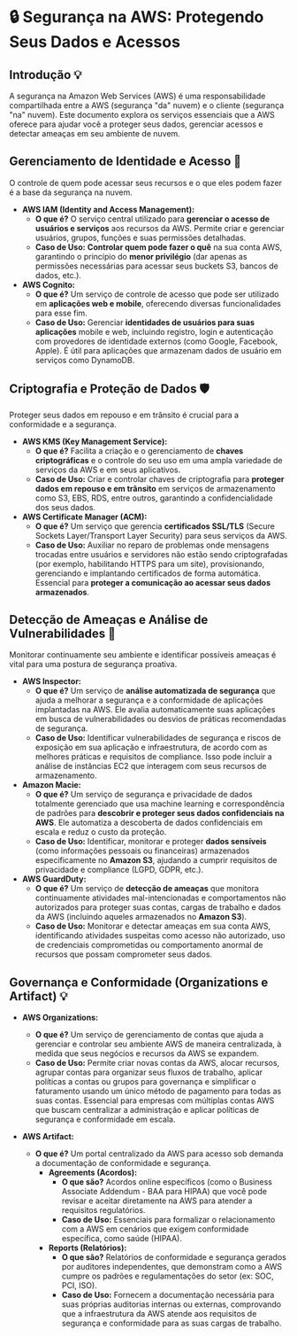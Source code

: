 # 🔒 Segurança na AWS: Protegendo Seus Dados e Acessos

## Introdução 💡

A segurança na Amazon Web Services (AWS) é uma responsabilidade compartilhada entre a AWS (segurança "da" nuvem) e o cliente (segurança "na" nuvem). Este documento explora os serviços essenciais que a AWS oferece para ajudar você a proteger seus dados, gerenciar acessos e detectar ameaças em seu ambiente de nuvem.

## Gerenciamento de Identidade e Acesso 🔑

O controle de quem pode acessar seus recursos e o que eles podem fazer é a base da segurança na nuvem.

* **AWS IAM (Identity and Access Management):**
    * **O que é?** O serviço central utilizado para **gerenciar o acesso de usuários e serviços** aos recursos da AWS. Permite criar e gerenciar usuários, grupos, funções e suas permissões detalhadas.
    * **Caso de Uso:** **Controlar quem pode fazer o quê** na sua conta AWS, garantindo o princípio do **menor privilégio** (dar apenas as permissões necessárias para acessar seus buckets S3, bancos de dados, etc.).
* **AWS Cognito:**
    * **O que é?** Um serviço de controle de acesso que pode ser utilizado em **aplicações web e mobile**, oferecendo diversas funcionalidades para esse fim.
    * **Caso de Uso:** Gerenciar **identidades de usuários para suas aplicações** mobile e web, incluindo registro, login e autenticação com provedores de identidade externos (como Google, Facebook, Apple). É útil para aplicações que armazenam dados de usuário em serviços como DynamoDB.

## Criptografia e Proteção de Dados 🛡️

Proteger seus dados em repouso e em trânsito é crucial para a conformidade e a segurança.

* **AWS KMS (Key Management Service):**
    * **O que é?** Facilita a criação e o gerenciamento de **chaves criptográficas** e o controle do seu uso em uma ampla variedade de serviços da AWS e em seus aplicativos.
    * **Caso de Uso:** Criar e controlar chaves de criptografia para **proteger dados em repouso e em trânsito** em serviços de armazenamento como S3, EBS, RDS, entre outros, garantindo a confidencialidade dos seus dados.
* **AWS Certificate Manager (ACM):**
    * **O que é?** Um serviço que gerencia **certificados SSL/TLS** (Secure Sockets Layer/Transport Layer Security) para seus serviços da AWS.
    * **Caso de Uso:** Auxiliar no reparo de problemas onde mensagens trocadas entre usuários e servidores não estão sendo criptografadas (por exemplo, habilitando HTTPS para um site), provisionando, gerenciando e implantando certificados de forma automática. Essencial para **proteger a comunicação ao acessar seus dados armazenados**.

## Detecção de Ameaças e Análise de Vulnerabilidades 🚨

Monitorar continuamente seu ambiente e identificar possíveis ameaças é vital para uma postura de segurança proativa.

* **AWS Inspector:**
    * **O que é?** Um serviço de **análise automatizada de segurança** que ajuda a melhorar a segurança e a conformidade de aplicações implantadas na AWS. Ele avalia automaticamente suas aplicações em busca de vulnerabilidades ou desvios de práticas recomendadas de segurança.
    * **Caso de Uso:** Identificar vulnerabilidades de segurança e riscos de exposição em sua aplicação e infraestrutura, de acordo com as melhores práticas e requisitos de compliance. Isso pode incluir a análise de instâncias EC2 que interagem com seus recursos de armazenamento.
* **Amazon Macie:**
    * **O que é?** Um serviço de segurança e privacidade de dados totalmente gerenciado que usa machine learning e correspondência de padrões para **descobrir e proteger seus dados confidenciais na AWS**. Ele automatiza a descoberta de dados confidenciais em escala e reduz o custo da proteção.
    * **Caso de Uso:** Identificar, monitorar e proteger **dados sensíveis** (como informações pessoais ou financeiras) armazenados especificamente no **Amazon S3**, ajudando a cumprir requisitos de privacidade e compliance (LGPD, GDPR, etc.).
* **AWS GuardDuty:**
    * **O que é?** Um serviço de **detecção de ameaças** que monitora continuamente atividades mal-intencionadas e comportamentos não autorizados para proteger suas contas, cargas de trabalho e dados da AWS (incluindo aqueles armazenados no **Amazon S3**).
    * **Caso de Uso:** Monitorar e detectar ameaças em sua conta AWS, identificando atividades suspeitas como acesso não autorizado, uso de credenciais comprometidas ou comportamento anormal de recursos que possam comprometer seus dados.

## Governança e Conformidade (Organizations e Artifact) 💡

* **AWS Organizations:**

    * **O que é?** Um serviço de gerenciamento de contas que ajuda a gerenciar e controlar seu ambiente AWS de maneira centralizada, à medida que seus negócios e recursos da AWS se expandem.
    * **Caso de Uso:** Permite criar novas contas da AWS, alocar recursos, agrupar contas para organizar seus fluxos de trabalho, aplicar políticas a contas ou grupos para governança e simplificar o faturamento usando um único método de pagamento para todas as suas contas. Essencial para empresas com múltiplas contas AWS que buscam centralizar a administração e aplicar políticas de segurança e conformidade em escala.
* **AWS Artifact:**

   * **O que é?** Um portal centralizado da AWS para acesso sob demanda a documentação de conformidade e segurança.
      * **Agreements (Acordos):**
        * **O que são?** Acordos online específicos (como o Business Associate Addendum - BAA para HIPAA) que você pode revisar e aceitar diretamente na AWS para atender a requisitos regulatórios. 
        * **Caso de Uso:** Essenciais para formalizar o relacionamento com a AWS em cenários que exigem conformidade específica, como saúde (HIPAA).
      * **Reports (Relatórios):**
        * **O que são?** Relatórios de conformidade e segurança gerados por auditores independentes, que demonstram como a AWS cumpre os padrões e regulamentações do setor (ex: SOC, PCI, ISO).
        * **Caso de Uso:** Fornecem a documentação necessária para suas próprias auditorias internas ou externas, comprovando que a infraestrutura da AWS atende aos requisitos de segurança e conformidade para as suas cargas de trabalho.
